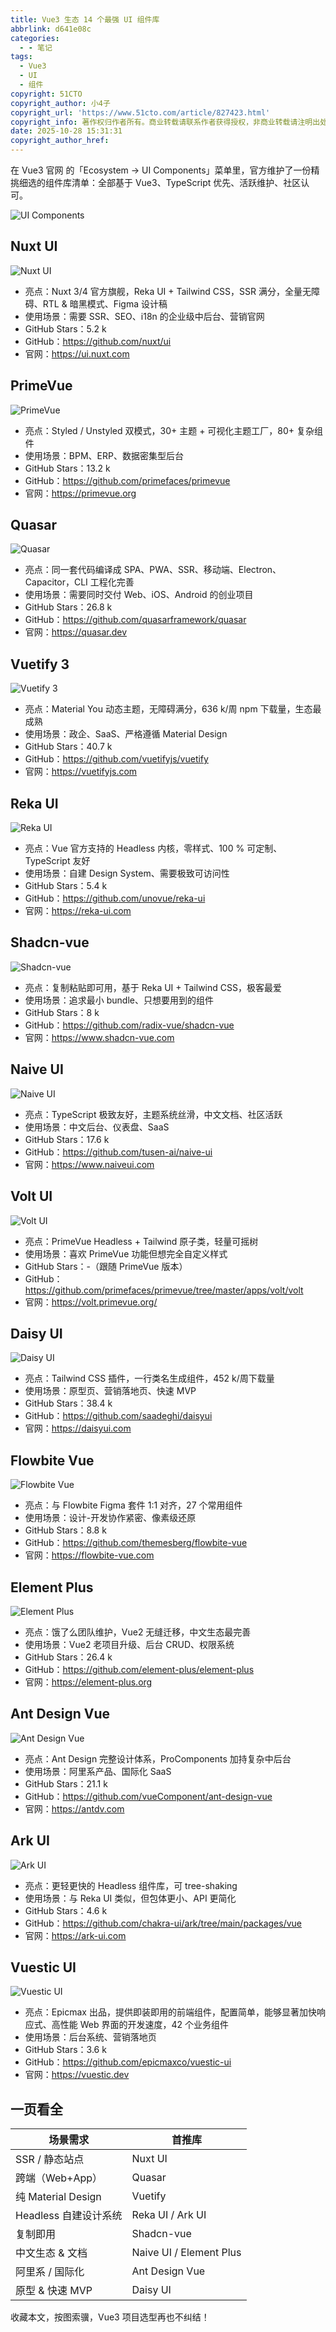 ```yaml
---
title: Vue3 生态 14 个最强 UI 组件库
abbrlink: d641e08c
categories:
  - - 笔记
tags:
  - Vue3
  - UI
  - 组件
copyright: 51CTO
copyright_author: 小4子
copyright_url: 'https://www.51cto.com/article/827423.html'
copyright_info: 著作权归作者所有。商业转载请联系作者获得授权，非商业转载请注明出处。
date: 2025-10-28 15:31:31
copyright_author_href:
---
```


在 Vue3 官网 的「Ecosystem → UI Components」菜单里，官方维护了一份精挑细选的组件库清单：全部基于 Vue3、TypeScript 优先、活跃维护、社区认可。

![UI Components](https://s2.51cto.com/oss/202510/16/78178123236588d7ac3912a4d0e2168255579a.webp)

## Nuxt UI

![Nuxt UI](https://s2.51cto.com/oss/202510/16/c85d46f753c88e999d1988ac25123993052c01.webp)

- 亮点：Nuxt 3/4 官方旗舰，Reka UI + Tailwind CSS，SSR 满分，全量无障碍、RTL & 暗黑模式、Figma 设计稿
- 使用场景：需要 SSR、SEO、i18n 的企业级中后台、营销官网
- GitHub Stars：5.2 k
- GitHub：https://github.com/nuxt/ui
- 官网：https://ui.nuxt.com

## PrimeVue

![PrimeVue](https://s2.51cto.com/oss/202510/16/918437a515517e652bd16603d7c60136707fa6.webp)

- 亮点：Styled / Unstyled 双模式，30+ 主题 + 可视化主题工厂，80+ 复杂组件
- 使用场景：BPM、ERP、数据密集型后台
- GitHub Stars：13.2 k
- GitHub：https://github.com/primefaces/primevue
- 官网：https://primevue.org

## Quasar

![Quasar](https://s2.51cto.com/oss/202510/16/09b900956f66d1627fa3131f603fec06b48b77.webp)

- 亮点：同一套代码编译成 SPA、PWA、SSR、移动端、Electron、Capacitor，CLI 工程化完善
- 使用场景：需要同时交付 Web、iOS、Android 的创业项目
- GitHub Stars：26.8 k
- GitHub：https://github.com/quasarframework/quasar
- 官网：https://quasar.dev

## Vuetify 3

![Vuetify 3](https://s2.51cto.com/oss/202510/16/f41d2e4774de6e368b0044cfcccbb465c2456d.webp)

- 亮点：Material You 动态主题，无障碍满分，636 k/周 npm 下载量，生态最成熟
- 使用场景：政企、SaaS、严格遵循 Material Design
- GitHub Stars：40.7 k
- GitHub：https://github.com/vuetifyjs/vuetify
- 官网：https://vuetifyjs.com

## Reka UI

![Reka UI](https://s2.51cto.com/oss/202510/16/28245c8791a40c9f0641609c73a9b52288844e.webp)

- 亮点：Vue 官方支持的 Headless 内核，零样式、100 % 可定制、TypeScript 友好
- 使用场景：自建 Design System、需要极致可访问性
- GitHub Stars：5.4 k
- GitHub：https://github.com/unovue/reka-ui
- 官网：https://reka-ui.com

## Shadcn-vue

![Shadcn-vue](https://s2.51cto.com/oss/202510/16/712185729e0873b8913056fa0e3eee02aa77d0.webp)

- 亮点：复制粘贴即可用，基于 Reka UI + Tailwind CSS，极客最爱
- 使用场景：追求最小 bundle、只想要用到的组件
- GitHub Stars：8 k
- GitHub：https://github.com/radix-vue/shadcn-vue
- 官网：https://www.shadcn-vue.com

## Naive UI

![Naive UI](https://s2.51cto.com/oss/202510/16/0923eda368320134f05422209353ea2aeda690.webp)

- 亮点：TypeScript 极致友好，主题系统丝滑，中文文档、社区活跃
- 使用场景：中文后台、仪表盘、SaaS
- GitHub Stars：17.6 k
- GitHub：https://github.com/tusen-ai/naive-ui
- 官网：https://www.naiveui.com

## Volt UI

![Volt UI](https://s2.51cto.com/oss/202510/16/a23e00b776c0a5a1052489e4647db443a875e1.webp)

- 亮点：PrimeVue Headless + Tailwind 原子类，轻量可摇树
- 使用场景：喜欢 PrimeVue 功能但想完全自定义样式
- GitHub Stars：-（跟随 PrimeVue 版本）
- GitHub：https://github.com/primefaces/primevue/tree/master/apps/volt/volt
- 官网：https://volt.primevue.org/

## Daisy UI

![Daisy UI](https://s2.51cto.com/oss/202510/16/889400580d28840d073150aa89efd9df9980e4.webp)

- 亮点：Tailwind CSS 插件，一行类名生成组件，452 k/周下载量
- 使用场景：原型页、营销落地页、快速 MVP
- GitHub Stars：38.4 k
- GitHub：https://github.com/saadeghi/daisyui
- 官网：https://daisyui.com

## Flowbite Vue

![Flowbite Vue](https://s2.51cto.com/oss/202510/16/61b099c03fe22158b1466917478cdd6185ca5b.webp)

- 亮点：与 Flowbite Figma 套件 1:1 对齐，27 个常用组件
- 使用场景：设计-开发协作紧密、像素级还原
- GitHub Stars：8.8 k
- GitHub：https://github.com/themesberg/flowbite-vue
- 官网：https://flowbite-vue.com

## Element Plus

![Element Plus](https://s2.51cto.com/oss/202510/16/41ebfc44324c13f45dc7136d26b0bc44e3f6ae.webp)

- 亮点：饿了么团队维护，Vue2 无缝迁移，中文生态最完善
- 使用场景：Vue2 老项目升级、后台 CRUD、权限系统
- GitHub Stars：26.4 k
- GitHub：https://github.com/element-plus/element-plus
- 官网：https://element-plus.org

## Ant Design Vue

![Ant Design Vue](https://s2.51cto.com/oss/202510/16/41c049d59e853e33752874c327e4183d298d88.webp)

- 亮点：Ant Design 完整设计体系，ProComponents 加持复杂中后台
- 使用场景：阿里系产品、国际化 SaaS
- GitHub Stars：21.1 k
- GitHub：https://github.com/vueComponent/ant-design-vue
- 官网：https://antdv.com

## Ark UI

![Ark UI](https://s2.51cto.com/oss/202510/16/a12b453902b81743d7696740d4360097813b61.webp)

- 亮点：更轻更快的 Headless 组件库，可 tree-shaking
- 使用场景：与 Reka UI 类似，但包体更小、API 更简化
- GitHub Stars：4.6 k
- GitHub：https://github.com/chakra-ui/ark/tree/main/packages/vue
- 官网：https://ark-ui.com

## Vuestic UI

![Vuestic UI](https://s2.51cto.com/oss/202510/16/e17da0a19e06939a1bc3420b9cbf167e0f53dc.webp)

- 亮点：Epicmax 出品，提供即装即用的前端组件，配置简单，能够显著加快响应式、高性能 Web 界面的开发速度，42 个业务组件
- 使用场景：后台系统、营销落地页
- GitHub Stars：3.6 k
- GitHub：https://github.com/epicmaxco/vuestic-ui
- 官网：https://vuestic.dev

## 一页看全

| 场景需求 | 首推库 |
| --- |  --- |
| SSR / 静态站点 | Nuxt UI |
| 跨端（Web+App） | Quasar |
| 纯 Material Design | Vuetify |
| Headless 自建设计系统 | Reka UI / Ark UI |
| 复制即用 | Shadcn-vue |
| 中文生态 & 文档 | Naive UI / Element Plus |
| 阿里系 / 国际化 | Ant Design Vue |
| 原型 & 快速 MVP | Daisy UI |

收藏本文，按图索骥，Vue3 项目选型再也不纠结！
